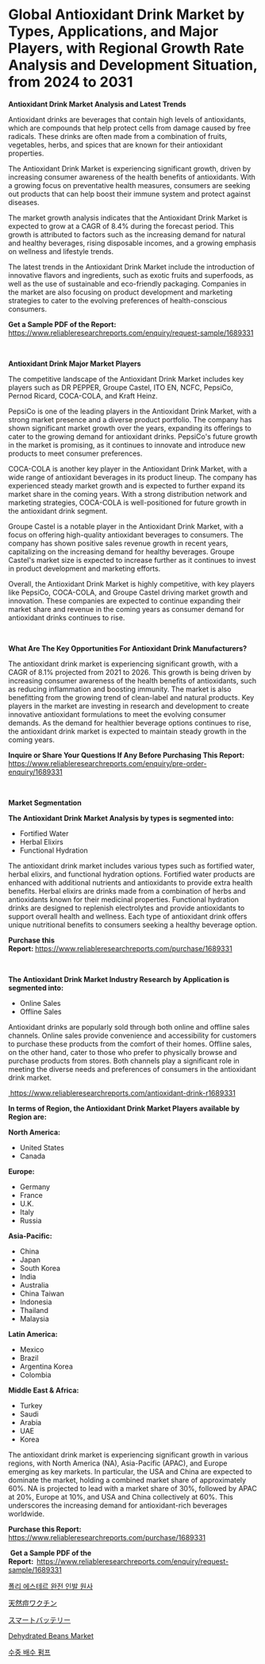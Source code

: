<p><h1>Global Antioxidant Drink Market by Types, Applications, and Major Players, with Regional Growth Rate Analysis and Development Situation, from 2024 to 2031</h1></p><p><strong>Antioxidant Drink Market Analysis and Latest Trends</strong></p>
<p><p>Antioxidant drinks are beverages that contain high levels of antioxidants, which are compounds that help protect cells from damage caused by free radicals. These drinks are often made from a combination of fruits, vegetables, herbs, and spices that are known for their antioxidant properties.</p><p>The Antioxidant Drink Market is experiencing significant growth, driven by increasing consumer awareness of the health benefits of antioxidants. With a growing focus on preventative health measures, consumers are seeking out products that can help boost their immune system and protect against diseases.</p><p>The market growth analysis indicates that the Antioxidant Drink Market is expected to grow at a CAGR of 8.4% during the forecast period. This growth is attributed to factors such as the increasing demand for natural and healthy beverages, rising disposable incomes, and a growing emphasis on wellness and lifestyle trends.</p><p>The latest trends in the Antioxidant Drink Market include the introduction of innovative flavors and ingredients, such as exotic fruits and superfoods, as well as the use of sustainable and eco-friendly packaging. Companies in the market are also focusing on product development and marketing strategies to cater to the evolving preferences of health-conscious consumers.</p></p>
<p><strong>Get a Sample PDF of the Report:&nbsp;</strong> <a href="https://www.reliableresearchreports.com/enquiry/request-sample/1689331">https://www.reliableresearchreports.com/enquiry/request-sample/1689331</a></p>
<p>&nbsp;</p>
<p><strong>Antioxidant Drink Major Market Players</strong></p>
<p><p>The competitive landscape of the Antioxidant Drink Market includes key players such as DR PEPPER, Groupe Castel, ITO EN, NCFC, PepsiCo, Pernod Ricard, COCA-COLA, and Kraft Heinz.</p><p>PepsiCo is one of the leading players in the Antioxidant Drink Market, with a strong market presence and a diverse product portfolio. The company has shown significant market growth over the years, expanding its offerings to cater to the growing demand for antioxidant drinks. PepsiCo's future growth in the market is promising, as it continues to innovate and introduce new products to meet consumer preferences.</p><p>COCA-COLA is another key player in the Antioxidant Drink Market, with a wide range of antioxidant beverages in its product lineup. The company has experienced steady market growth and is expected to further expand its market share in the coming years. With a strong distribution network and marketing strategies, COCA-COLA is well-positioned for future growth in the antioxidant drink segment.</p><p>Groupe Castel is a notable player in the Antioxidant Drink Market, with a focus on offering high-quality antioxidant beverages to consumers. The company has shown positive sales revenue growth in recent years, capitalizing on the increasing demand for healthy beverages. Groupe Castel's market size is expected to increase further as it continues to invest in product development and marketing efforts.</p><p>Overall, the Antioxidant Drink Market is highly competitive, with key players like PepsiCo, COCA-COLA, and Groupe Castel driving market growth and innovation. These companies are expected to continue expanding their market share and revenue in the coming years as consumer demand for antioxidant drinks continues to rise.</p></p>
<p>&nbsp;</p>
<p><strong>What Are The Key Opportunities For Antioxidant Drink Manufacturers?</strong></p>
<p><p>The antioxidant drink market is experiencing significant growth, with a CAGR of 8.1% projected from 2021 to 2026. This growth is being driven by increasing consumer awareness of the health benefits of antioxidants, such as reducing inflammation and boosting immunity. The market is also benefitting from the growing trend of clean-label and natural products. Key players in the market are investing in research and development to create innovative antioxidant formulations to meet the evolving consumer demands. As the demand for healthier beverage options continues to rise, the antioxidant drink market is expected to maintain steady growth in the coming years.</p></p>
<p><strong>Inquire or Share Your Questions If Any Before Purchasing This Report:</strong> <a href="https://www.reliableresearchreports.com/enquiry/pre-order-enquiry/1689331">https://www.reliableresearchreports.com/enquiry/pre-order-enquiry/1689331</a></p>
<p>&nbsp;</p>
<p><strong>Market Segmentation</strong></p>
<p><strong>The Antioxidant Drink Market Analysis by types is segmented into:</strong></p>
<p><ul><li>Fortified Water</li><li>Herbal Elixirs</li><li>Functional Hydration</li></ul></p>
<p><p>The antioxidant drink market includes various types such as fortified water, herbal elixirs, and functional hydration options. Fortified water products are enhanced with additional nutrients and antioxidants to provide extra health benefits. Herbal elixirs are drinks made from a combination of herbs and antioxidants known for their medicinal properties. Functional hydration drinks are designed to replenish electrolytes and provide antioxidants to support overall health and wellness. Each type of antioxidant drink offers unique nutritional benefits to consumers seeking a healthy beverage option.</p></p>
<p><strong>Purchase this Report:&nbsp;</strong><a href="https://www.reliableresearchreports.com/purchase/1689331">https://www.reliableresearchreports.com/purchase/1689331</a></p>
<p>&nbsp;</p>
<p><strong>The Antioxidant Drink Market Industry Research by Application is segmented into:</strong></p>
<p><ul><li>Online Sales</li><li>Offline Sales</li></ul></p>
<p><p>Antioxidant drinks are popularly sold through both online and offline sales channels. Online sales provide convenience and accessibility for customers to purchase these products from the comfort of their homes. Offline sales, on the other hand, cater to those who prefer to physically browse and purchase products from stores. Both channels play a significant role in meeting the diverse needs and preferences of consumers in the antioxidant drink market.</p></p>
<p><a href="https://www.reliableresearchreports.com/antioxidant-drink-r1689331">&nbsp;https://www.reliableresearchreports.com/antioxidant-drink-r1689331</a></p>
<p><strong>In terms of Region, the Antioxidant Drink Market Players available by Region are:</strong></p>
<p>
    <p> <strong> North America: </strong>
        <ul>
            <li>United States</li>
            <li>Canada</li>
        </ul>
        </p> 
    <p> <strong> Europe: </strong>
        <ul>
            <li>Germany</li>
            <li>France</li>
            <li>U.K.</li>
            <li>Italy</li>
            <li>Russia</li>
        </ul>
        </p> 
    <p> <strong> Asia-Pacific: </strong>
        <ul>
            <li>China</li>
            <li>Japan</li>
            <li>South Korea</li>
            <li>India</li>
            <li>Australia</li>
            <li>China Taiwan</li>
            <li>Indonesia</li>
            <li>Thailand</li>
            <li>Malaysia</li>
        </ul>
        </p> 
    <p> <strong> Latin America: </strong>
        <ul>
            <li>Mexico</li>
            <li>Brazil</li>
            <li>Argentina Korea</li>
            <li>Colombia</li>
        </ul>
        </p> 
    <p> <strong> Middle East & Africa: </strong>
        <ul>
            <li>Turkey</li>
            <li>Saudi</li>
            <li>Arabia</li>
            <li>UAE</li>
            <li>Korea</li>
        </ul>
    </p>
    </p>
<p><p>The antioxidant drink market is experiencing significant growth in various regions, with North America (NA), Asia-Pacific (APAC), and Europe emerging as key markets. In particular, the USA and China are expected to dominate the market, holding a combined market share of approximately 60%. NA is projected to lead with a market share of 30%, followed by APAC at 20%, Europe at 10%, and USA and China collectively at 60%. This underscores the increasing demand for antioxidant-rich beverages worldwide.</p></p>
<p><strong>Purchase this Report: </strong><a href="https://www.reliableresearchreports.com/purchase/1689331">https://www.reliableresearchreports.com/purchase/1689331</a></p>
<p>&nbsp;<strong>Get a Sample PDF of the Report:&nbsp;&nbsp;</strong><a href="https://www.reliableresearchreports.com/enquiry/request-sample/1689331">https://www.reliableresearchreports.com/enquiry/request-sample/1689331</a></p>
<p><strong></strong></p>
<p><p><a href="https://github.com/JackieFauhey9089475/Market-Research-Report-List-1/blob/main/911845316407.md">폴리 에스테르 완전 인발 원사</a></p><p><a href="https://github.com/AaronVargas43/Market-Research-Report-List-1/blob/main/220003818018.md">天然痘ワクチン</a></p><p><a href="https://github.com/CloydAbbott2023/Market-Research-Report-List-1/blob/main/551279918019.md">スマートバッテリー</a></p><p><a href="https://github.com/markusgodoy/Market-Research-Report-List-2/blob/main/dehydrated-beans-market.md">Dehydrated Beans Market</a></p><p><a href="https://github.com/sougarounis/Market-Research-Report-List-3/blob/main/193228516408.md">수중 배수 펌프</a></p></p>